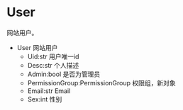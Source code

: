 # User

网站用户。

- User 网站用户
  - Uid:str 用户唯一id
  - Desc:str 个人描述
  - Admin:bool 是否为管理员
  - PermissionGroup:PermissionGroup 权限组，新对象
  - Email:str Email
  - Sex:int 性别